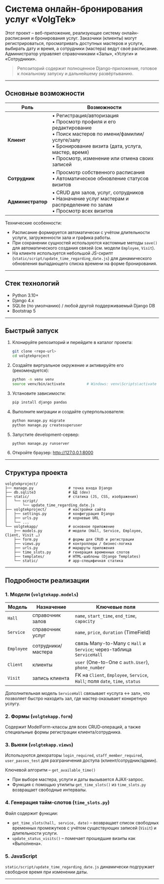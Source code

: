 # Система онлайн-бронирования услуг «VolgTek»

Этот проект – веб-приложение, реализующее систему онлайн-расписания и бронирования услуг.  Заказчики (клиенты) могут регистрироваться, просматривать доступных мастеров и услуги, выбирать дату и время, а сотрудники (мастера) ведут своё расписание.  Администратор управляет справочниками «Залы», «Услуги» и «Сотрудники».

> Репозиторий содержит полноценное Django-приложение, готовое к локальному запуску и дальнейшему развёртыванию.

---

## Основные возможности

| Роль              | Возможности |
|-------------------|-------------|
| **Клиент**        | • Регистрация/авторизация  <br>• Просмотр профиля и его редактирование  <br>• Поиск мастеров по имени/фамилии/услуге/залу  <br>• Бронирование визита (дата, услуга, мастер, время)  <br>• Просмотр, изменение или отмена своих записей |
| **Сотрудник**     | • Просмотр собственного расписания  <br>• Автоматическое обновление статусов визитов |
| **Администратор** | • CRUD для залов, услуг, сотрудников  <br>• Назначение услуг мастерам и распределение по залам  <br>• Просмотр всех визитов |

Технические особенности:

* Расписание формируется автоматически с учётом длительности услуги, загруженности зала и графика работы.
* При сохранении сущностей используются кастомные методы `save()` для автоматического создания связей (см. модели `Employee`, `Visit`).
* На клиенте используется небольшой JS-скрипт (`static/script/update_time_regarding_date.js`) для динамического обновления выпадающего списка времени на форме бронирования.

---

## Стек технологий

* Python 3.10+
* Django 4.x
* SQLite (по умолчанию) / любой другой поддерживаемый Django DB
* Bootstrap 5

---

## Быстрый запуск

1. Клонируйте репозиторий и перейдите в каталог проекта:

   ```bash
   git clone <repo-url>
   cd volgtekproject
   ```

2. Создайте виртуальное окружение и активируйте его (рекомендуется):

   ```bash
   python -m venv venv
   source venv/bin/activate          # Windows: venv\Scripts\activate
   ```

3. Установите зависимости:

   ```bash
   pip install django pandas
   ```

4. Выполните миграции и создайте суперпользователя:

   ```bash
   python manage.py migrate
   python manage.py createsuperuser
   ```

5. Запустите development-сервер:

   ```bash
   python manage.py runserver
   ```

6. Откройте браузер: <http://127.0.0.1:8000>

---

## Структура проекта

```
volgtekproject/
├── manage.py                # точка входа Django
├── db.sqlite3               # БД (dev)
├── static/                  # статика (JS, CSS, изображения)
│   └── script/
│       └── update_time_regarding_date.js
├── volgtekproject/          # настройки сайта
│   ├── settings.py          # конфигурация Django
│   ├── urls.py              # корневые URL
│   └── ...
└── volgtekapp/              # основное приложение
    ├── models.py            # модели (Hall, Service, Employee, Client, Visit …)
    ├── form.py              # формы для CRUD и регистрации
    ├── views.py             # контроллеры / бизнес-логика
    ├── urls.py              # маршруты приложения
    ├── time_slots.py        # генерация временных слотов
    ├── templates/           # HTML-шаблоны (Django Templates)
    └── static/              # app-специфичная статика
```

---

## Подробности реализации

### 1. Модели (`volgtekapp.models`)

| Модель | Назначение | Ключевые поля |
|--------|-----------|---------------|
| `Hall` | справочник залов | `name`, `start_time`, `end_time`, `capacity` |
| `Service` | справочник услуг | `name`, `price`, `duration` (TimeField) |
| `Employee` | сотрудники/мастера | связь Many-to-Many с `Hall` и `Service`; через-таблица `ServiceHall` |
| `Client` | клиенты | `user` (One-to-One c `auth.User`), `phone_number` |
| `Visit` | запись клиента | FK на `Client`, `Employee`, `Service`, `Hall`; поля `date`, `time`, `status` |

Дополнительная модель `ServiceHall` связывает «услуга ↔ зал», что позволяет быстро находить зал, где мастер оказывает конкретную услугу.

### 2. Формы (`volgtekapp.form`)

Содержит ModelForm-классы для всех CRUD‐операций, а также специальные формы регистрации клиента/сотрудника.

### 3. Вьюхи (`volgtekapp.views`)

Используются декораторы `login_required`, `staff_member_required`, `user_passes_test` для разграничения доступа (клиент/сотрудник/админ).

Ключевой алгоритм – `get_available_time()`

* При выборе мастера, услуги и даты вызывается AJAX-запрос.
* Функция с помощью утилиты `get_time_slots()` из `time_slots.py` возвращает свободные интервалы.

### 4. Генерация тайм-слотов (`time_slots.py`)

Файл содержит функции:

* `get_time_slots(hall, service, date)` – возвращает список свободных временных промежутков с учётом существующих записей (`Visit`) и длительности услуги.
* `update_status_visits()` – помечает прошедшие визиты как «Выполнена».

### 5. JavaScript

`static/script/update_time_regarding_date.js` динамически подгружает свободное время при изменении даты.

---




